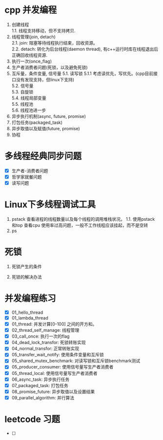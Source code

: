 cpp 并发编程
=============

1. 创建线程  
  1.1. 线程支持移动，但不支持拷贝.
2. 线程管理(join, detach)  
  2.1. join: 阻塞等待线程执行结束，回收资源。    
  2.2. detach: 转化为后台线程(daemon thread), 有c++运行时库在线程退出后正确回收线程资源.    
3. 执行一次(once_flag)
4. 生产者消费者问题(死锁，以及避免死锁)
5. 互斥量，条件变量, 信号量
  5.1. 读写锁
      5.1.1 考虑读优先，写优先。(cpp目前接口没有发现支持，但linux下支持)        
  5.2. 信号量   
  5.3. 自旋锁   
  5.4. 线程局部变量    
  5.5. 线程池     
  5.6. 线程池进一步    
6. 异步执行机制(async, future, promise)
7. 打包任务(packaged_task)
8. 异步取值以及赋值(future, promise)
9. 协程


多线程经典同步问题
=============
- [x] 生产者-消费者问题
- [x] 哲学家就餐问题
- [x] 读写问题

Linux下多线程调试工具
=============
1. pstack 查看进程的线程数量以及每个线程的调用堆栈状况。
  1.1. 使用pstack 和top 查看cpu 使用率过高问题，一般不工作线程应该挂起，而不是空转    
2. ps   

死锁
=============
1. 死锁产生的条件

2. 死锁的解决办法

并发编程练习
=============
- [x] 01_hello_thread
- [x] 01_lambda_thread
- [x] 01_thread: 并发计算[0-100] 之间的开方和。
- [x] 02_thread_self_manage: 线程管理
- [x] 03_call_once: 执行一次的flag 
- [x] 04_dead_lock_transfor: 死锁转账实现
- [x] 04_normal_transfor: 正常转账实现
- [x] 05_transfer_wait_notify: 使用条件变量和互斥锁
- [x] 05_shared_mutex_benchmark: 对读写锁和互斥锁benchmark测试
- [x] 05_producer_consumer: 使用信号量写生产者消费者
- [x] 05_thread_local: 使用信号量写生产者消费者
- [x] 06_async_task: 异步执行任务
- [x] 07_packaged_task: 打包任务
- [x] 08_promise_future: 异步取值以及设置结果
- [x] 09_parallel_algorithm: 并行算法

leetcode 习题
=============
- [ ]  

